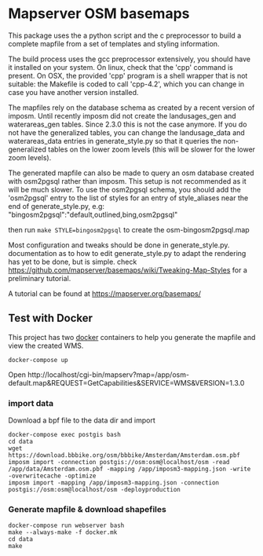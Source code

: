 # Mapserver OSM basemaps

This package uses the a python script and the c preprocessor to build a
complete mapfile from a set of templates and styling information.

The build process uses the gcc preprocessor extensively, you should have it installed on your
system. On linux, check that the 'cpp' command is present. On OSX, the provided 'cpp' program is a shell
wrapper that is not suitable: the Makefile is coded to call 'cpp-4.2', which you can change in case
you have another version installed.

The mapfiles rely on the database schema as created by a recent version of imposm. Until recently
imposm did not create the landusages_gen and waterareas_gen tables. Since 2.3.0 this is not the case anymore.
If you do not have the generalized tables, you can change the landusage_data and waterareas_data entries in
generate_style.py so that it queries the non-generalized
tables on the lower zoom levels (this will be slower for the lower zoom levels).

The generated mapfile can also be made to query an osm database created with osm2pgsql rather than imposm.
This setup is not recommended as it will be much slower. To use the osm2pgsql schema, you should add the 'osm2pgsql'
entry to the list of styles for an entry of style_aliases near the end of generate_style.py, e.g:
   "bingosm2pgsql":"default,outlined,bing,osm2pgsql"

then run `make STYLE=bingosm2pgsql` to create the osm-bingosm2pgsql.map

Most configuration and tweaks should be done in generate_style.py.
documentation as to how to edit generate_style.py to adapt the rendering has yet to be done, but is simple.
check https://github.com/mapserver/basemaps/wiki/Tweaking-Map-Styles for a preliminary tutorial.

A tutorial can be found at https://mapserver.org/basemaps/ 

## Test with Docker

This project has two [docker](https://docs.docker.com/) containers to help you generate the mapfile and view the created WMS.

```
docker-compose up
```

Open http://localhost/cgi-bin/mapserv?map=/app/osm-default.map&REQUEST=GetCapabilities&SERVICE=WMS&VERSION=1.3.0

### import data

Download a bpf file to the data dir and import


```
docker-compose exec postgis bash 
cd data
wget  https://download.bbbike.org/osm/bbbike/Amsterdam/Amsterdam.osm.pbf
imposm import -connection postgis://osm:osm@localhost/osm -read /app/data/Amsterdam.osm.pbf -mapping /app/imposm3-mapping.json -write -overwritecache -optimize   
imposm import -mapping /app/imposm3-mapping.json -connection postgis://osm:osm@localhost/osm -deployproduction

```


### Generate mapfile & download shapefiles

```
docker-compose run webserver bash
make --always-make -f docker.mk
cd data
make 
```